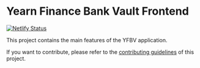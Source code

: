# Yearn Finance Bank Vault Frontend

[![Netlify Status](https://api.netlify.com/api/v1/badges/7bebf1a3-be7b-4165-afd1-446256acd5e3/deploy-status)](https://app.netlify.com/sites/pancake-prod/deploys)

This project contains the main features of the YFBV application.

If you want to contribute, please refer to the [contributing guidelines](./CONTRIBUTING.md) of this project.
